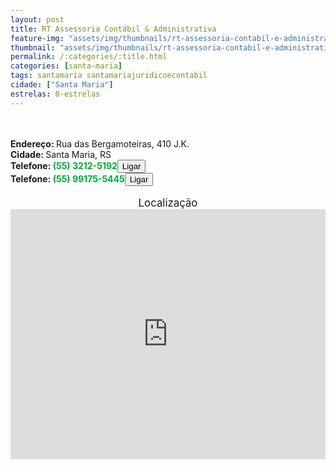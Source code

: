 ```yaml
---
layout: post
title: RT Assessoria Contábil & Administrativa
feature-img: "assets/img/thumbnails/rt-assessoria-contabil-e-administrativa.png"
thumbnail: "assets/img/thumbnails/rt-assessoria-contabil-e-administrativa.png"
permalink: /:categories/:title.html
categories: [santa-maria]
tags: santamaria santamariajuridicoecontabil
cidade: ["Santa Maria"]
estrelas: 0-estrelas
---	
```

<!-- more --><br />
<br/>
<b>Endereço: </b>Rua das Bergamoteiras, 410 J.K.<br />
<b>Cidade: </b>Santa Maria, RS<br />
<b>Telefone: <span style="color: #00ab3a;">(55) 3212-5192</span><a href="tel:5532125192"><button class="ligar">Ligar</button></a></b><br />
<b>Telefone: <span style="color: #00ab3a;">(55) 99175-5445</span><a href="tel:55991755445"><button class="ligar">Ligar</button></a></b><br />
<br />
<div style="font-size: larger; text-align: center;">
Localização</div>
<iframe src="https://www.google.com/maps/embed?pb=!1m18!1m12!1m3!1d3465.903255240744!2d-53.85632568530431!3d-29.693584422005273!2m3!1f0!2f0!3f0!3m2!1i1024!2i768!4f13.1!3m3!1m2!1s0x9503ccc502fe82d5%3A0x94af6df147af0430!2sR.+das+Bergamoteiras%2C+410+-+Juscelino+Kubitschek%2C+Santa+Maria+-+RS%2C+97035-140!5e0!3m2!1spt-BR!2sbr!4v1524283678917" width="100%" height="400" frameborder="0" style="border:0" allowfullscreen></iframe>
